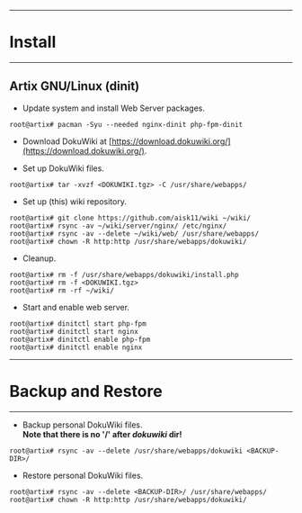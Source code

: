 - - -
# Install
- - -

## Artix GNU/Linux (dinit)

- Update system and install Web Server packages.

```console
root@artix# pacman -Syu --needed nginx-dinit php-fpm-dinit
```

- Download DokuWiki at [https://download.dokuwiki.org/](https://download.dokuwiki.org/).

- Set up DokuWiki files.

```console
root@artix# tar -xvzf <DOKUWIKI.tgz> -C /usr/share/webapps/
```

- Set up (this) wiki repository.

```console
root@artix# git clone https://github.com/aisk11/wiki ~/wiki/
root@artix# rsync -av ~/wiki/server/nginx/ /etc/nginx/
root@artix# rsync -av --delete ~/wiki/web/ /usr/share/webapps/
root@artix# chown -R http:http /usr/share/webapps/dokuwiki/
```

- Cleanup.

```console
root@artix# rm -f /usr/share/webapps/dokuwiki/install.php
root@artix# rm -f <DOKUWIKI.tgz>
root@artix# rm -rf ~/wiki/
```

- Start and enable web server.

```console
root@artix# dinitctl start php-fpm
root@artix# dinitctl start nginx
root@artix# dinitctl enable php-fpm
root@artix# dinitctl enable nginx
```

- - -
# Backup and Restore
- - -

- Backup personal DokuWiki files.\
**Note that there is no '/' after ***dokuwiki*** dir!**

```console
root@artix# rsync -av --delete /usr/share/webapps/dokuwiki <BACKUP-DIR>/
```

- Restore personal DokuWiki files.

```console
root@artix# rsync -av --delete <BACKUP-DIR>/ /usr/share/webapps/
root@artix# chown -R http:http /usr/share/webapps/dokuwiki/
```
